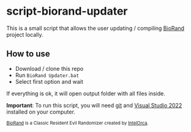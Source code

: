 # script-biorand-updater
This is a small script that allows the user updating / compiling [BioRand](https://github.com/IntelOrca/biorand) project locally.

## How to use
- Download / clone this repo
- Run `BioRand Updater.bat`
- Select first option and wait

If everything is ok, it will open output folder with all files inside.

__Important__: To run this script, you will need [git](https://git-scm.com/) and [Visual Studio 2022](https://visualstudio.microsoft.com/vs/) installed on your computer.
<br>

<sup> [BioRand](https://github.com/IntelOrca/biorand) is a Classic Resident Evil Randomizer created by [IntelOrca](https://github.com/IntelOrca). </sup>
